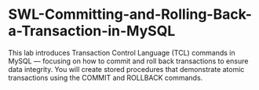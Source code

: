 # SWL-Committing-and-Rolling-Back-a-Transaction-in-MySQL
This lab introduces Transaction Control Language (TCL) commands in MySQL — focusing on how to commit and roll back transactions to ensure data integrity. You will create stored procedures that demonstrate atomic transactions using the COMMIT and ROLLBACK commands.
